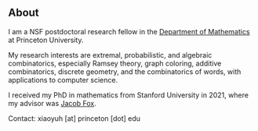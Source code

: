 ## About
I am a NSF postdoctoral research fellow in the [Department of Mathematics](https://www.math.princeton.edu/) at Princeton University.

My  research interests are extremal, probabilistic, and algebraic combinatorics, especially Ramsey theory, graph coloring, additive combinatorics, discrete geometry, and the combinatorics of words, with applications to computer science.

I received my PhD in mathematics from Stanford University in 2021, where my advisor was [Jacob Fox](https://stanford.edu/~jacobfox/).

Contact: xiaoyuh [at] princeton [dot] edu
